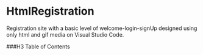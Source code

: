# HtmlRegistration
Registration site with a basic level of welcome-login-signUp designed using only html and gif media on Visual Studio Code.

###H3 Table of Contents
